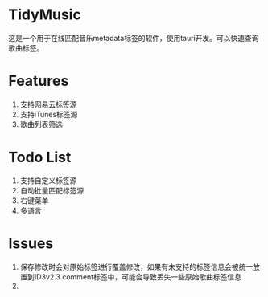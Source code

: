 # TidyMusic

这是一个用于在线匹配音乐metadata标签的软件，使用tauri开发。可以快速查询歌曲标签。

# Features
1. 支持网易云标签源
2. 支持iTunes标签源
3. 歌曲列表筛选

# Todo List
1. 支持自定义标签源
2. 自动批量匹配标签源
3. 右键菜单
4. 多语言

# Issues
1. 保存修改时会对原始标签进行覆盖修改，如果有未支持的标签信息会被统一放置到ID3v2.3 comment标签中，可能会导致丢失一些原始歌曲标签信息
2. 
